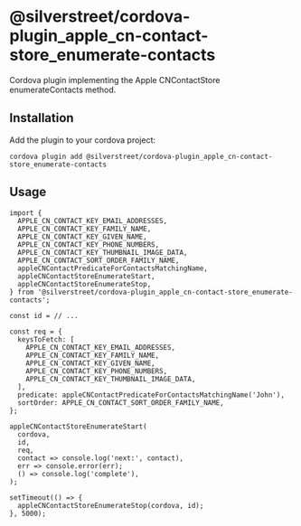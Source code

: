 # @silverstreet/cordova-plugin_apple_cn-contact-store_enumerate-contacts

Cordova plugin implementing the Apple CNContactStore enumerateContacts method.

## Installation

Add the plugin to your cordova project:

```
cordova plugin add @silverstreet/cordova-plugin_apple_cn-contact-store_enumerate-contacts
```

## Usage

```
import {
  APPLE_CN_CONTACT_KEY_EMAIL_ADDRESSES,
  APPLE_CN_CONTACT_KEY_FAMILY_NAME,
  APPLE_CN_CONTACT_KEY_GIVEN_NAME,
  APPLE_CN_CONTACT_KEY_PHONE_NUMBERS,
  APPLE_CN_CONTACT_KEY_THUMBNAIL_IMAGE_DATA,
  APPLE_CN_CONTACT_SORT_ORDER_FAMILY_NAME,
  appleCNContactPredicateForContactsMatchingName,
  appleCNContactStoreEnumerateStart,
  appleCNContactStoreEnumerateStop,
} from '@silverstreet/cordova-plugin_apple_cn-contact-store_enumerate-contacts';

const id = // ...

const req = {
  keysToFetch: [
    APPLE_CN_CONTACT_KEY_EMAIL_ADDRESSES,
    APPLE_CN_CONTACT_KEY_FAMILY_NAME,
    APPLE_CN_CONTACT_KEY_GIVEN_NAME,
    APPLE_CN_CONTACT_KEY_PHONE_NUMBERS,
    APPLE_CN_CONTACT_KEY_THUMBNAIL_IMAGE_DATA,
  ],
  predicate: appleCNContactPredicateForContactsMatchingName('John'),
  sortOrder: APPLE_CN_CONTACT_SORT_ORDER_FAMILY_NAME,
};

appleCNContactStoreEnumerateStart(
  cordova,
  id,
  req,
  contact => console.log('next:', contact),
  err => console.error(err);
  () => console.log('complete'),
);

setTimeout(() => {
  appleCNContactStoreEnumerateStop(cordova, id);
}, 5000);
```
